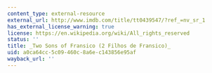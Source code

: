 ```yaml
---
content_type: external-resource
external_url: http://www.imdb.com/title/tt0439547/?ref_=nv_sr_1
has_external_license_warning: true
license: https://en.wikipedia.org/wiki/All_rights_reserved
status: ''
title: _Two Sons of Fransico (2 Filhos de Fransico)_
uid: a0ca64cc-5c09-460c-8a6e-c143856e95af
wayback_url: ''
---
```


